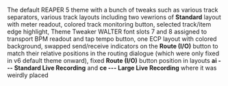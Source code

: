 The default REAPER 5 theme with a bunch of tweaks such as various track separators, various track layouts including two vewrions of **Standard** layout with meter readout, colored track monitoring button, selected track/item edge highlight, Theme Tweaker WALTER font slots 7 and 8 assigned to transport BPM readout and tap tempo button, one ECP layout with colored background, swapped send/receive indicators on the **Route (I/O)** button to match their relative positions in the routing dialogue (which were only fixed in v6 default theme onward), fixed **Route (I/O)** button position in layouts **ai --- Standard Live Recording** and **ce --- Large Live Recording** where it was weirdly placed
